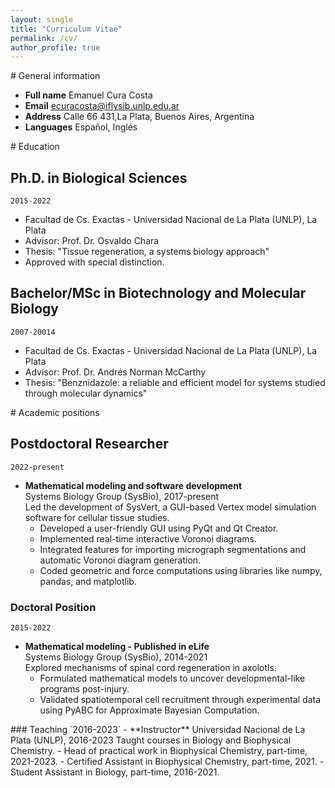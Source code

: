 ```yaml
---
layout: single
title: "Curriculum Vitae"
permalink: /cv/
author_profile: true
---
```


<div markdown="1" class="notice--info">
# General information 

- **Full name**   Emanuel Cura Costa
- **Email**       ecuracosta@iflysib.unlp.edu.ar
- **Address**     Calle 66 431,La Plata, Buenos Aires, Argentina
- **Languages**   Español, Inglés
</div>

<div markdown="1" class="notice--info">
# Education

## **Ph.D. in Biological Sciences**
`2015-2022`
- Facultad de Cs. Exactas - Universidad Nacional de La Plata (UNLP), La Plata  
- Advisor: Prof. Dr. Osvaldo Chara
- Thesis: "Tissue regeneration, a systems biology approach"
- Approved with special distinction.  

## **Bachelor/MSc in Biotechnology and Molecular Biology**
`2007-20014`
- Facultad de Cs. Exactas - Universidad Nacional de La Plata (UNLP), La Plata  
- Advisor: Prof. Dr. Andrés Norman McCarthy
- Thesis: "Benznidazole: a reliable and efficient model for systems studied through molecular dynamics"
</div>

<div markdown="1" class="notice--success">
# Academic positions

## Postdoctoral Researcher
`2022-present`
- **Mathematical modeling and software development**  
  Systems Biology Group (SysBio), 2017-present  
  Led the development of SysVert, a GUI-based Vertex model simulation software for cellular tissue studies.  
  - Developed a user-friendly GUI using PyQt and Qt Creator.
  - Implemented real-time interactive Voronoi diagrams.
  - Integrated features for importing micrograph segmentations and automatic Voronoi diagram generation.
  - Coded geometric and force computations using libraries like numpy, pandas, and matplotlib.

### Doctoral Position
`2015-2022`
- **Mathematical modeling - Published in eLife**  
  Systems Biology Group (SysBio), 2014-2021  
  Explored mechanisms of spinal cord regeneration in axolotls.  
  - Formulated mathematical models to uncover developmental-like programs post-injury.
  - Validated spatiotemporal cell recruitment through experimental data using PyABC for Approximate Bayesian Computation.
</div>

<div markdown="1" class="notice--warning">
### Teaching
`2016-2023`
- **Instructor**  
  Universidad Nacional de La Plata (UNLP), 2016-2023  
  Taught courses in Biology and Biophysical Chemistry.  
  - Head of practical work in Biophysical Chemistry, part-time, 2021-2023.
  - Certified Assistant in Biophysical Chemistry, part-time, 2021.
  - Student Assistant in Biology, part-time, 2016-2021.
</div>